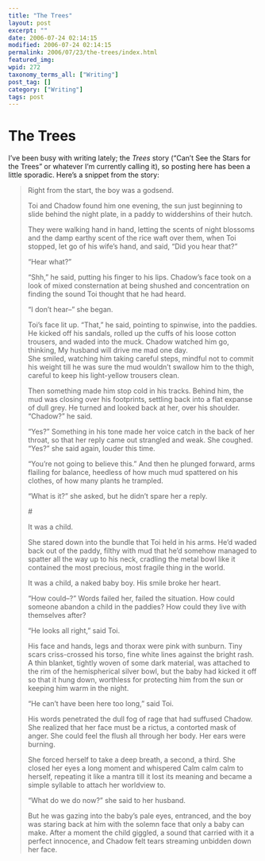 ```yaml
---
title: "The Trees"
layout: post
excerpt: ""
date: 2006-07-24 02:14:15
modified: 2006-07-24 02:14:15
permalink: 2006/07/23/the-trees/index.html
featured_img: 
wpid: 272
taxonomy_terms_all: ["Writing"]
post_tag: []
category: ["Writing"]
tags: post
---
```


# The Trees

I’ve been busy with writing lately; the *Trees* story (“Can’t See the Stars for the Trees” or whatever I’m currently calling it), so posting here has been a little sporadic. Here’s a snippet from the story:

> Right from the start, the boy was a godsend.
> 
> Toi and Chadow found him one evening, the sun just beginning to slide behind the night plate, in a paddy to widdershins of their hutch.
> 
> They were walking hand in hand, letting the scents of night blossoms and the damp earthy scent of the rice waft over them, when Toi stopped, let go of his wife’s hand, and said, “Did you hear that?”
> 
> “Hear what?”
> 
> “Shh,” he said, putting his finger to his lips. Chadow’s face took on a look of mixed consternation at being shushed and concentration on finding the sound Toi thought that he had heard.
> 
> “I don’t hear–” she began.
> 
> Toi’s face lit up. “That,” he said, pointing to spinwise, into the paddies. He kicked off his sandals, rolled up the cuffs of his loose cotton trousers, and waded into the muck. Chadow watched him go, thinking, My husband will drive me mad one day.  
> She smiled, watching him taking careful steps, mindful not to commit his weight till he was sure the mud wouldn’t swallow him to the thigh, careful to keep his light-yellow trousers clean.
> 
> Then something made him stop cold in his tracks. Behind him, the mud was closing over his footprints, settling back into a flat expanse of dull grey. He turned and looked back at her, over his shoulder. “Chadow?” he said.
> 
> “Yes?” Something in his tone made her voice catch in the back of her throat, so that her reply came out strangled and weak. She coughed. “Yes?” she said again, louder this time.
> 
> “You’re not going to believe this.” And then he plunged forward, arms flailing for balance, heedless of how much mud spattered on his clothes, of how many plants he trampled.
> 
> “What is it?” she asked, but he didn’t spare her a reply.
> 
> \#
> 
> It was a child.
> 
> She stared down into the bundle that Toi held in his arms. He’d waded back out of the paddy, filthy with mud that he’d somehow managed to spatter all the way up to his neck, cradling the metal bowl like it contained the most precious, most fragile thing in the world.
> 
> It was a child, a naked baby boy. His smile broke her heart.
> 
> “How could–?” Words failed her, failed the situation. How could someone abandon a child in the paddies? How could they live with themselves after?
> 
> “He looks all right,” said Toi.
> 
> His face and hands, legs and thorax were pink with sunburn. Tiny scars criss-crossed his torso, fine white lines against the bright rash. A thin blanket, tightly woven of some dark material, was attached to the rim of the hemispherical silver bowl, but the baby had kicked it off so that it hung down, worthless for protecting him from the sun or keeping him warm in the night.
> 
> “He can’t have been here too long,” said Toi.
> 
> His words penetrated the dull fog of rage that had suffused Chadow. She realized that her face must be a rictus, a contorted mask of anger. She could feel the flush all through her body. Her ears were burning.
> 
> She forced herself to take a deep breath, a second, a third. She closed her eyes a long moment and whispered Calm calm calm to herself, repeating it like a mantra till it lost its meaning and became a simple syllable to attach her worldview to.
> 
> “What do we do now?” she said to her husband.
> 
> But he was gazing into the baby’s pale eyes, entranced, and the boy was staring back at him with the solemn face that only a baby can make. After a moment the child giggled, a sound that carried with it a perfect innocence, and Chadow felt tears streaming unbidden down her face.